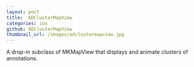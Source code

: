 ```yaml
---
layout: post
title:  ADClusterMapView
categories: ios
github: ADClusterMapView
thumbnail_url: /images/adclustermapview.jpg
---
```


A drop-in subclass of MKMapView that displays and animate clusters of annotations.
